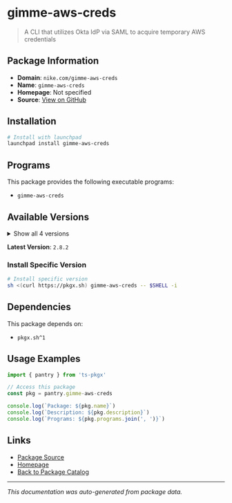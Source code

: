 # gimme-aws-creds

> A CLI that utilizes Okta IdP via SAML to acquire temporary AWS credentials

## Package Information

- **Domain**: `nike.com/gimme-aws-creds`
- **Name**: `gimme-aws-creds`
- **Homepage**: Not specified
- **Source**: [View on GitHub](https://github.com/pkgxdev/pantry/tree/main/projects/nike.com/gimme-aws-creds/package.yml)

## Installation

```bash
# Install with launchpad
launchpad install gimme-aws-creds
```

## Programs

This package provides the following executable programs:

- `gimme-aws-creds`

## Available Versions

<details>
<summary>Show all 4 versions</summary>

- `2.8.2`, `2.8.1.1`, `2.8.1`, `2.8.0`

</details>

**Latest Version**: `2.8.2`

### Install Specific Version

```bash
# Install specific version
sh <(curl https://pkgx.sh) gimme-aws-creds -- $SHELL -i
```

## Dependencies

This package depends on:

- `pkgx.sh^1`

## Usage Examples

```typescript
import { pantry } from 'ts-pkgx'

// Access this package
const pkg = pantry.gimme-aws-creds

console.log(`Package: ${pkg.name}`)
console.log(`Description: ${pkg.description}`)
console.log(`Programs: ${pkg.programs.join(', ')}`)
```

## Links

- [Package Source](https://github.com/pkgxdev/pantry/tree/main/projects/nike.com/gimme-aws-creds/package.yml)
- [Homepage](#)
- [Back to Package Catalog](../../package-catalog.md)

---

*This documentation was auto-generated from package data.*
